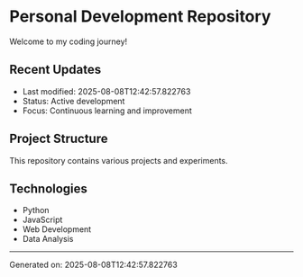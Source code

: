 # Personal Development Repository

Welcome to my coding journey! 

## Recent Updates
- Last modified: 2025-08-08T12:42:57.822763
- Status: Active development
- Focus: Continuous learning and improvement

## Project Structure
This repository contains various projects and experiments.

## Technologies
- Python
- JavaScript  
- Web Development
- Data Analysis

---
Generated on: 2025-08-08T12:42:57.822763
